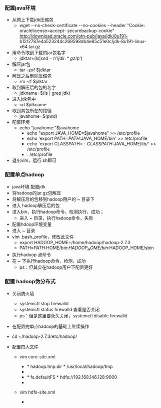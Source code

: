 ### 配置java环境
* 从网上下载jdk压缩包
	* wget --no-check-certificate --no-cookies --header "Cookie: oraclelicense=accept-  securebackup-cookie" http://download.oracle.com/otn-pub/java/jdk/8u191-  b12/2787e4a523244c269598db4e85c51e0c/jdk-8u191-linux-x64.tar.gz
* 用命令取到下载的jar包名字
	* jdktar=$(ls | sed -n '/jdk.*gz$/p')
* 解压jar包
	* tar -zxf $jdktar
* 解压之后删除压缩包
	* rm -rf $jdktar
* 取到解压后的包的名字
	* jdkname=$(ls | grep jdk)
* 进入jdk包中
	* cd $jdkname
* 取到其包所在的路径
	* javahome=$(pwd)
* 配置环境
	* echo "javahome:"$javahome
		* echo "export JAVA_HOME=$javahome" >> /etc/profile
		* echo 'export PATH=$PATH:$JAVA_HOME/bin' >> /etc/profile
		* echo 'export CLASSPATH=$:CLASSPATH:$JAVA_HOME/lib/' >> /etc/profile
		* . /etc/profile
* 退出vim，运行.sh即可
 
### 配置单点hadoop
* java环境  配置jdk
* 将hadoop的jar.gz包解压
* 将解压后的包移到hadoop用户的 ~ 目录下
* 进入 hadoop解压后的包
* 进入bin，执行hadoop命令，检测执行，成功；
	* 进入 ~ 目录，执行hadoop命令，失败
* 配置hdoop环境变量
* 进入 ~ 目录
* vim .bash_profile，修改此文件
	* export HADOOP_HOME=/home/hadoop/hadoop-2.7.3
	* PATH=$PATH:$HOME/bin:$HADOOP_HOME/bin:$HADOOP_HOME/sbin
* 执行hadoop 点命令
* 在 ~ 下执行hadoop命令，检测，成功
	* ps：但其实在hadoop用户下配置更好

### 配置 hadoop伪分布式
* 关闭防火墙
	* systemctl stop firewalld
	* systemctl status firewalld 查看是否关闭 
	* ps：但是这里要永久关闭，systemctl disable firewalld
* 在配置完单点hadoop的基础上继续操作
* cd ~/hadoop-2.7.3/etc/hadoop/
* 配置四大文件
	* vim core-site.xml 
		* <property>  
			* <name>hadoop.tmp.dir</name>  
			* <value>/usr/local/hadoop/tmp</value>
		* </property>  
		* <property>  
			* <name>fs.defaultFS</name>  
			* <value>hdfs://192.168.146.128:9000</value>  
		* </property> 

	* vim hdfs-site.xml 
		* <!-- <property>    
			* <name>dfs.replication</name>    
			* <value>1</value>    
		* </property> -->   
		* <property>    
			* <name>dfs.namenode.name.dir</name>    
			* <value>file:/usr/local/hadoop/dfs/name</value>    
		* </property>    
		* <property>    
			* <name>dfs.datanode.data.dir</name>    
			* <value>file:/usr/local/hadoop/dfs/data</value>    
		 * </property>

	* vim yarn-site.xml 
		* <property>  
			* <name>mapreduce.framework.name</name>  
			* <value>yarn</value>  
		* </property>   
		* <property>  
			* <name>yarn.nodemanager.aux-services</name>  
			* <value>mapreduce_shuffle</value>  
		* </property>
* cp mapred-site.xml.template mapred-site.xml
* vim mapred-site.xml
	* <property>
		* <name>mapreduce.framework.name</name>
		* <value>yarn</value>
    * </property>
* 格式化
	* hadoop namenode -format
* 配置
	* vim hadoop-env.sh
    * 将JAVA_HOME改为(echo $JAVA_HOME)的运行结果
* 启动
	* start-all.sh
* 检测是否成功 jps
	* ![jps.png](https://upload-images.jianshu.io/upload_images/14467401-5f8a3a7e807fd295.png?imageMogr2/auto-orient/strip%7CimageView2/2/w/1240)

* 端口被进程占用的解决方案 
	* 第一步：查看端口是否被占用 
		* netstat -tunlp|grep 端口号
	* 第二步：如果被占用，解除占用
		* kill -9 进程号 (pid 进程号)
* 权限不够的解决方案
	* 查看是否之前用root用户登录过，sudo试试
	* 查看日志 
		* cd /home/hadoop/hadoop-2.7.3/logs













